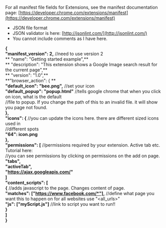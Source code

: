 For all manifest file fields for Extensions, see the manifest documentation page:
[https://developer.chrome.com/extensions/manifest](https://developer.chrome.com/extensions/manifest)

* JSON file format
* JSON validator is here: [http://jsonlint.com/](http://jsonlint.com/)
* You cannot include comments as I have here.


**{**  
  **"manifest_version": 2,** //need to use version 2  
 ** "name": "Getting started example",**  
 ** "description": "This extension shows a Google Image search result for the current page",**  
 ** "version": "1.0",**  
  **"browser_action": { **   
    **"default_icon": "bee.png",**    //set your icon  
    **"default_popup": "popup.html"** //tells google chrome that when you click on icon, what is the default   
                                  //file to popup. If you change the path of this to an invalid file. it will show you page not found.  
  **},**    
  **"icons": {**   //you can update the icons here. there are different sized icons used in    
             //different spots   
  **"64": icon.png**    
  **},**  
  **"permissions": [**  //permissions required by your extension. Active tab etc. Tutorial here:  
                    //you can see permissions by clicking on permissions on the add on page.  
    **"tabs",**    
    **"activeTab",**    
    **"https://ajax.googleapis.com/"**    
  **]**    
  **"content_scripts": [**    
    **{**                   //adds javascript to the page. Changes content of page.  
      **"matches": ["https://www.facebook.com/*"],** //define what page you want this to happen on for all websites use "<all_urls>"   
      **"js": ["myScript.js"]**  //link to script you want to run!!   
    **}**   
  **]**   
**}**    
